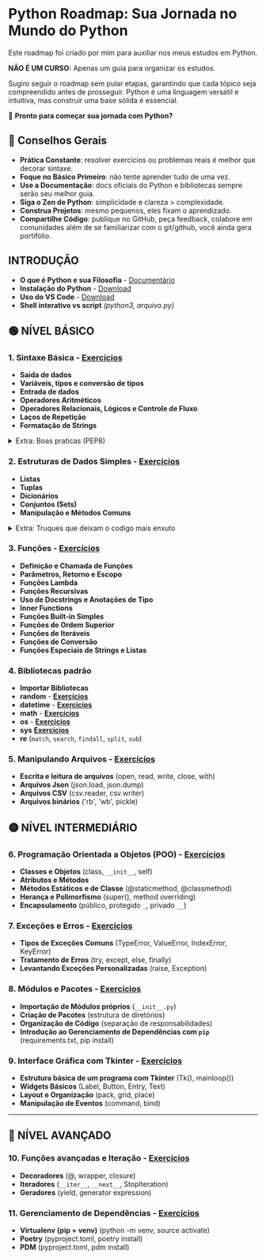 # **Python Roadmap: Sua Jornada no Mundo do Python**  

Este roadmap foi criado por mim para auxiliar nos meus estudos em Python.

**NÃO É UM CURSO:** Apenas um guia para organizar os estudos.

Sugiro seguir o roadmap sem pular etapas, garantindo que cada tópico seja compreendido antes de prosseguir. Python é uma linguagem versátil e intuitiva, mas construir uma base sólida é essencial.

🚀 **Pronto para começar sua jornada com Python?**


## 🌱 Conselhos Gerais

* **Prática Constante**: resolver exercicios ou problemas reais é melhor que decorar sintaxe.
* **Foque no Básico Primeiro**: não tente aprender tudo de uma vez.
* **Use a Documentação**: docs oficiais do Python e bibliotecas sempre serão seu melhor guia.
* **Siga o Zen de Python**: simplicidade e clareza > complexidade.
* **Construa Projetos**: mesmo pequenos, eles fixam o aprendizado.
* **Compartilhe Código**: publique no GitHub, peça feedback, colabore em comunidades além de se familiarizar com o git/github, você ainda gera portifólio.

## **INTRODUÇÃO**

   * **O que é Python e sua Filosofia** - [Documentário](https://youtu.be/GfH4QL4VqJ0)
   * **Instalação do Python** - [Download](https://www.python.org/downloads/)
   * **Uso do VS Code** - [Download](https://code.visualstudio.com/)
   * **Shell interativo vs script** *(python3, arquivo.py)*

## 🟢 **NÍVEL BÁSICO**

### 1. Sintaxe Básica - [Exercícios](https://github.com/Ricardo7c/Python-Roadmap/tree/main/01%20-%20Sintaxe%20B%C3%A1sica)

* **Saida de dados**
* **Variáveis, tipos e conversão de tipos**
* **Entrada de dados**
* **Operadores Aritméticos**
* **Operadores Relacionais, Lógicos e Controle de Fluxo**
* **Laços de Repetição**
* **Formatação de Strings**

<details>
<summary>Extra: Boas praticas (PEP8)</summary>

* Indentação
* Comprimento de Linha
* Nomes de variáveis
* Ferramentas de formatação (flake8, black, isort, pylint)

</details>

### 2. Estruturas de Dados Simples - [Exercícios](https://github.com/Ricardo7c/Python-Roadmap/tree/main/02%20-%20Estruturas%20de%20Dados%20Simples)

* **Listas**
* **Tuplas**
* **Dicionários**
* **Conjuntos (Sets)**
* **Manipulação e Métodos Comuns**

<details>
<summary>Extra: Truques que deixam o codigo mais enxuto</summary>

* Desempacotamento de variaveis
* List, Dict e Set Comprehensions

</details>

### 3. Funções - [Exercícios](https://github.com/Ricardo7c/Python-Roadmap/tree/main/03%20-%20Fun%C3%A7%C3%B5es)

* **Definição e Chamada de Funções**
* **Parâmetros, Retorno e Escopo**
* **Funções Lambda**
* **Funções Recursivas**
* **Uso de Docstrings e Anotações de Tipo**
* **Inner Functions**
* **Funções Built-in Simples**
* **Funções de Ordem Superior**
* **Funções de Iteráveis**
* **Funções de Conversão**
* **Funções Especiais de Strings e Listas**


### 4. Bibliotecas padrão

* **Importar Bibliotecas**
* **random** - **[Exercícios](https://github.com/Ricardo7c/Python-Roadmap/tree/main/04%20-%20Bibliotecas%20Padr%C3%A3o/01%20-%20Random)**
* **datetime** - **[Exercícios](https://github.com/Ricardo7c/Python-Roadmap/blob/main/04%20-%20Bibliotecas%20Padr%C3%A3o/02%20-%20DateTime)**
* **math** - **[Exercícios](https://github.com/Ricardo7c/Python-Roadmap/tree/main/04%20-%20Bibliotecas%20Padr%C3%A3o/03%20-%20Math)**
* **os** - **[Exercícios](https://github.com/Ricardo7c/Python-Roadmap/tree/main/04%20-%20Bibliotecas%20Padr%C3%A3o/04%20-%20Os)**
* **sys** **[Exercícios](https://github.com/Ricardo7c/Python-Roadmap/tree/main/04%20-%20Bibliotecas%20Padr%C3%A3o/05%20-%20Sys)**
* **re** (`match`, `search`, `findall`, `split`, `sub`)

### 5. Manipulando Arquivos - [Exercícios](https://github.com/Ricardo7c/Python-Roadmap/tree/main/05%20-%20Manipulando%20Arquivos)

* **Escrita e leitura de arquivos** (open, read, write, close, with)
* **Arquivos Json** (json.load, json.dump)
* **Arquivos CSV** (csv.reader, csv.writer)
* **Arquivos binários** ('rb', 'wb', pickle)

## 🟡 **NÍVEL INTERMEDIÁRIO**

### 6. Programação Orientada a Objetos (POO) - [Exercícios](https://github.com/Ricardo7c/Python-Roadmap/tree/main/06%20-%20Poo)

* **Classes e Objetos** (class, `__init__`, self)
* **Atributos e Métodos**
* **Métodos Estáticos e de Classe** (@staticmethod, @classmethod)
* **Herança e Polimorfismo** (super(), method overriding)
* **Encapsulamento** (público, protegido `_`, privado `__`)

### 7. Exceções e Erros - [Exercícios](https://github.com/Ricardo7c/Python-Roadmap/tree/main/07%20-%20Exce%C3%A7%C3%B5es%20e%20Erros)

* **Tipos de Exceções Comuns** (TypeError, ValueError, IndexError, KeyError)
* **Tratamento de Erros** (try, except, else, finally)
* **Levantando Exceções Personalizadas** (raise, Exception)

### 8. Módulos e Pacotes - [Exercícios](https://github.com/Ricardo7c/Python-Roadmap/tree/main/08%20-%20Modulos%20e%20pacotes)

* **Importação de Módulos próprios** (`__init__.py`)
* **Criação de Pacotes** (estrutura de diretórios)
* **Organização de Código** (separação de responsabilidades)
* **Introdução ao Gerenciamento de Dependências com `pip`** (requirements.txt, pip install)

### 9. Interface Gráfica com Tkinter - [Exercícios](https://github.com/Ricardo7c/Python-Roadmap/tree/main/09%20-%20Interface%20Gr%C3%A1fica%20com%20Tkinter)

* **Estrutura básica de um programa com Tkinter** (Tk(), mainloop())
* **Widgets Básicos** (Label, Button, Entry, Text)
* **Layout e Organização** (pack, grid, place)
* **Manipulação de Eventos** (command, bind)

---

## 🔴 **NÍVEL AVANÇADO**

### 10. Funções avançadas e Iteração - [Exercícios](https://github.com/Ricardo7c/Python-Roadmap/tree/main/10%20-%20Fun%C3%A7%C3%B5es%20avan%C3%A7adas%20e%20Itera%C3%A7%C3%A3o)

* **Decoradores** (@, wrapper, closure)
* **Iteradores** (`__iter__`, `__next__`, StopIteration)
* **Geradores** (yield, generator expression)

### 11. Gerenciamento de Dependências - [Exercícios](https://github.com/Ricardo7c/Python-Roadmap/tree/main/11%20-%20Gerenciamento%20de%20Dependencias)

* **Virtualenv (pip + venv)** (python -m venv, source activate)
* **Poetry** (pyproject.toml, poetry install)
* **PDM** (pyproject.toml, pdm install)